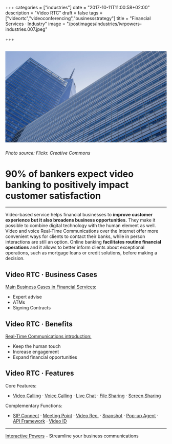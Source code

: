 +++
categories = ["industries"]
date = "2017-10-11T11:00:58+02:00"
description = "Video RTC"
draft = false
tags = ["videortc","videoconferencing","businessstrategy"]
title = "Financial Services · Industry"
image = "/postimages/industries/ivrpowers-industries.007.jpeg"

+++

![bank building](/postimages/industries/ivrpowers-industries.007.jpeg)
-----------
###### Photo source: Flickr. Creative Commons

# 90% of bankers expect video banking to positively impact customer satisfaction
---

Video-based service helps financial businesses to **improve customer experience but it also broadens business opportunities.** They make it possible to combine digital technology with the human element as well. Video and voice Real-Time Communications over the Internet offer more convenient ways for clients to contact their banks, while in person interactions are still an option. Online banking **facilitates routine financial operations** and it allows to better inform clients about exceptional operations, such as mortgage loans or credit solutions, before making a decision.


## Video RTC · Business Cases

[Main Business Cases in Financial Services:](http://blog.ivrpowers.com/post/industries/industries-financial-cases/)

* Expert advise
* ATMs
* Signing Contracts


##	Video RTC · Benefits

[Real-Time Communications introduction:](http://blog.ivrpowers.com/post/industries/industries-financial-benefits/)

* Keep the human touch
* Increase engagement
* Expand financial opportunities


## Video RTC · Features

Core Features:

* [Video Calling](http://blog.ivrpowers.com/post/products/video-rtc-video-calling/) · [Voice Calling](http://blog.ivrpowers.com/post/products/video-rtc-voice-calling/) · [Live Chat](http://blog.ivrpowers.com/post/products/video-rtc-live-chat/) · [File Sharing](http://blog.ivrpowers.com/post/products/video-rtc-file-sharing/) · [Screen Sharing](http://blog.ivrpowers.com/post/products/video-rtc-screen-sharing/)

Complementary Functions:

* [SIP Connect](http://blog.ivrpowers.com/post/products/video-rtc-sip-connect/) ·  [Meeting Point](http://blog.ivrpowers.com/post/products/video-rtc-meeting-point/) · [Video Rec.](http://blog.ivrpowers.com/post/products/video-rtc-video-recording/) · [Snapshot](http://blog.ivrpowers.com/post/products/video-rtc-snapshot/) · [Pop-up Agent](http://blog.ivrpowers.com/post/products/video-rtc-pop-up-agent/) · [API Framework](http://blog.ivrpowers.com/post/products/video-rtc-api-framework/) · [Video ID](http://blog.ivrpowers.com/post/products/video-rtc-video-id/)

---
[Interactive Powers](http://www.ivrpowers.com/) - Streamline your business communications


